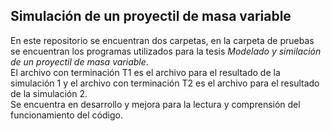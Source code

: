 ## Simulación de un proyectil de masa variable
En este repositorio se encuentran dos carpetas, en la carpeta de pruebas se encuentran los programas utilizados para la tesis *Modelado y similación de un proyectil de masa variable*.
<br> El archivo con terminación T1 es el archivo para el resultado de la simulación 1 y el archivo con terminación T2 es el archivo para el resultado de la simulación 2.
<br> Se encuentra en desarrollo y mejora para la lectura y comprensión del funcionamiento del código.
